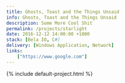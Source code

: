 ```yaml
---
title: Ghosts, Toast and the Things Unsaid
info: Ghosts, Toast and the Things Unsaid
description: Some More Cool Shit
permalink: /projects/starlight
date: 2016-12-12 14:00:00 +1000
stack: [Bela IO, C#]
delivery: [Windows Application, Network]
links:
    ["https://www.google.com"]
---
```


{% include default-project.html %}